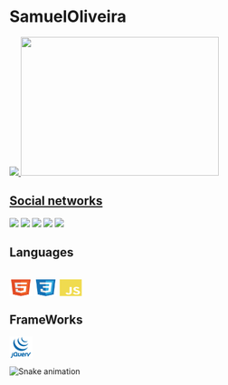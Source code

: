 # SamuelOliveira
 <div>
  <a href="https://github.com/samueloliveiraa">
  <img height="180em" src="https://github-readme-stats.vercel.app/api?username=samueloliveiraa&show_icons=true&theme=tokyonight&include_all_commits=true&count_private=true"/>
  <img width="350" height="245" src="https://github-readme-stats.vercel.app/api/top-langs/?username=samueloliveiraa&layout=compact&langs_count=7&theme=tokyonight"/>
</div>
 
  ## Social networks
 
 <div> 
    <a href = "mailto:oliveira_samuel14@hotmail.com"><img src="https://img.shields.io/badge/Microsoft_Outlook-0078D4?style=for-the-badge&logo=microsoft-outlook&logoColor=white" target="_blank"></a>
    <a href = "mailto:oliveira.samuel1412@gmail.com"><img src="https://img.shields.io/badge/Gmail-D14836?style=for-the-badge&logo=gmail&logoColor=white" target="_blank"></a>
    <a href="https://www.linkedin.com/in/samuel-oliveira-de-ara%C3%BAjo-473254191/" target="_blank"><img src="https://img.shields.io/badge/-LinkedIn-%230077B5?style=for-the-badge&logo=linkedin&logoColor=white" target="_blank"></a>
    <a href="https://www.instagram.com/samuka.oliveira0/" target="_blank"><img src="https://img.shields.io/badge/-Instagram-%23E4405F?style=for-the-badge&logo=instagram&logoColor=white" target="_blank"></a>  
    <a href="https://discord.com/channels/@me5" target="_blank"><img src="https://img.shields.io/badge/Discord-7289DA?style=for-the-badge&logo=discord&logoColor=white" target="_blank"></a> 
 
 </div>
 
## Languages
 
<div style="display: inline_block"><br>
  <img align="center" alt="Samu-HTML" height="30" width="40" src="https://raw.githubusercontent.com/devicons/devicon/master/icons/html5/html5-original.svg">
  <img align="center" alt="Samu-CSS" height="30" width="40" src="https://raw.githubusercontent.com/devicons/devicon/master/icons/css3/css3-original.svg">
  <img align="center" alt="Samu-Js" height="30" width="40" src="https://raw.githubusercontent.com/devicons/devicon/master/icons/javascript/javascript-plain.svg">
</div> 

 
 ## FrameWorks
 
 <div> 
  <img align="center" alt="Samu-Jquery" height="39" width="40" src="https://github.com/devicons/devicon/blob/master/icons/jquery/jquery-plain-wordmark.svg">
 </div>
  
   ![Snake animation](https://github.com/samueloliveiraa/samueloliveiraa/blob/output/github-contribution-grid-snake.svg)
  
